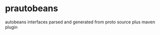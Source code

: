 prautobeans
===========

autobeans interfaces parsed and generated from proto source plus maven plugin
